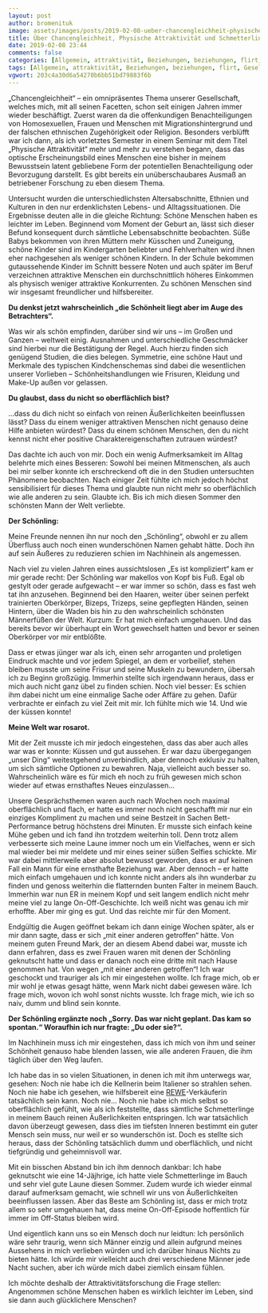 ```yaml
---
layout: post
author: bromenituk
image: assets/images/posts/2019-02-08-ueber-chancengleichheit-physische-attraktivitaet-und-schmetterlinge.jpg
title: Über Chancengleichheit, Physische Attraktivität und Schmetterlinge
date: 2019-02-08 23:44
comments: false
categories: [Allgemein, attraktivität, Beziehungen, beziehungen, flirt, Gesellschaft, Kurzgeschichten, liebe, schmetterlinge, Sommer, Studium, verliebt]
tags: [Allgemein, attraktivität, Beziehungen, beziehungen, flirt, Gesellschaft, Kurzgeschichten, liebe, schmetterlinge, Sommer, Studium, verliebt]
vgwort: 203c4a30d6a54270b6bb51bd79883f6b
---
```

<!-- wp:paragraph -->
<p>„Chancengleichheit“ – ein omnipräsentes Thema unserer Gesellschaft, welches mich, mit all seinen Facetten, schon seit einigen Jahren immer wieder beschäftigt. Zuerst waren da die offenkundigen Benachteiligungen von Homosexuellen, Frauen und Menschen mit Migrationshintergrund und der falschen ethnischen Zugehörigkeit oder Religion. Besonders verblüfft war ich dann, als ich vorletztes Semester in einem Seminar mit dem Titel „Physische Attraktivität“ mehr und mehr zu verstehen begann, dass das optische Erscheinungsbild eines Menschen eine bisher in meinem Bewusstsein latent gebliebene Form der potentiellen Benachteiligung oder Bevorzugung darstellt. Es gibt bereits ein unüberschaubares Ausmaß an betriebener Forschung zu eben diesem Thema.</p>
<!-- /wp:paragraph -->

<!-- wp:paragraph -->
<p>Untersucht wurden die unterschiedlichsten Altersabschnitte, Ethnien und Kulturen in den nur erdenklichsten Lebens- und Alltagssituationen. Die Ergebnisse deuten alle in die gleiche Richtung: Schöne Menschen haben es leichter im Leben. Beginnend vom Moment der Geburt an, lässt sich dieser Befund konsequent durch sämtliche Lebensabschnitte beobachten. Süße Babys bekommen von ihren Müttern mehr Küsschen und Zuneigung, schöne Kinder sind im Kindergarten beliebter und Fehlverhalten wird ihnen eher nachgesehen als weniger schönen Kindern. In der Schule bekommen gutaussehende Kinder im Schnitt bessere Noten und auch später im Beruf verzeichnen attraktive Menschen ein durchschnittlich höheres Einkommen als physisch weniger attraktive Konkurrenten. Zu schönen Menschen sind wir insgesamt freundlicher und hilfsbereiter.</p>
<!-- /wp:paragraph -->

<!-- wp:paragraph -->
<p><strong>Du denkst jetzt wahrscheinlich „die Schönheit liegt aber im Auge des Betrachters“.</strong></p>
<!-- /wp:paragraph -->

<!-- wp:paragraph -->
<p>Was wir als schön empfinden, darüber sind wir uns – im Großen und Ganzen –&nbsp;weltweit einig. Ausnahmen und unterschiedliche Geschmäcker sind hierbei nur die Bestätigung der Regel. Auch hierzu finden sich genügend Studien, die dies belegen. Symmetrie, eine schöne Haut und Merkmale des typischen Kindchenschemas sind dabei die wesentlichen unserer Vorlieben – Schönheitshandlungen wie Frisuren, Kleidung und Make-Up außen vor gelassen.</p>
<!-- /wp:paragraph -->

<!-- wp:paragraph -->
<p><strong>Du glaubst, dass du nicht so oberflächlich bist?</strong></p>
<!-- /wp:paragraph -->

<!-- wp:paragraph -->
<p>…dass du dich nicht so einfach von reinen Äußerlichkeiten beeinflussen lässt? Dass du einem weniger attraktiven Menschen nicht genauso deine Hilfe anbieten würdest? Dass du einem schönen Menschen, den du nicht kennst nicht eher positive Charaktereigenschaften zutrauen würdest?</p>
<!-- /wp:paragraph -->

<!-- wp:paragraph -->
<p>Das dachte ich auch von mir. Doch ein wenig Aufmerksamkeit im Alltag belehrte mich eines Besseren: Sowohl bei meinen Mitmenschen, als auch bei mir selber konnte ich erschreckend oft die in den Studien untersuchten Phänomene beobachten. Nach einiger Zeit fühlte ich mich jedoch höchst sensibilisiert für dieses Thema und glaubte nun nicht mehr so oberflächlich wie alle anderen zu sein. Glaubte ich. Bis ich mich diesen Sommer den schönsten Mann der Welt verliebte.</p>
<!-- /wp:paragraph -->

<!-- wp:paragraph -->
<p><strong>Der Schönling:</strong></p>
<!-- /wp:paragraph -->

<!-- wp:paragraph -->
<p>Meine Freunde nennen ihn nur noch den „Schönling“, obwohl er zu allem Überfluss auch noch einen wunderschönen Namen gehabt hätte. Doch ihn auf sein Äußeres zu reduzieren schien im Nachhinein als angemessen.</p>
<!-- /wp:paragraph -->

<!-- wp:paragraph -->
<p>Nach viel zu vielen Jahren eines aussichtslosen&nbsp;„Es ist kompliziert“ kam er mir gerade recht: Der Schönling war makellos von Kopf bis Fuß. Egal ob gestylt oder gerade aufgewacht – er war immer so schön, dass es fast weh tat ihn anzusehen. Beginnend bei den Haaren, weiter über seinen perfekt trainierten Oberkörper, Bizeps, Trizeps, seine gepflegten Händen, seinen Hintern, über die Waden bis hin zu den wahrscheinlich schönsten Männerfüßen der Welt. Kurzum: Er hat mich einfach umgehauen. Und das bereits bevor wir überhaupt ein Wort gewechselt hatten und bevor er seinen Oberkörper vor mir entblößte.</p>
<!-- /wp:paragraph -->

<!-- wp:paragraph -->
<p>Dass er etwas jünger war als ich, einen sehr arroganten und proletigen Eindruck machte und vor jedem Spiegel, an dem er vorbeilief, stehen bleiben musste um seine Frisur und seine Muskeln zu bewundern, übersah ich zu Beginn großzügig. Immerhin stellte sich irgendwann heraus, dass er mich auch nicht ganz übel zu finden schien. Noch viel besser: Es schien ihm dabei nicht um eine einmalige Sache oder Affäre zu gehen. Dafür verbrachte er einfach zu viel Zeit mit mir. Ich fühlte mich wie 14. Und wie der küssen konnte!</p>
<!-- /wp:paragraph -->

<!-- wp:paragraph -->
<p><strong>Meine Welt war rosarot.</strong></p>
<!-- /wp:paragraph -->

<!-- wp:paragraph -->
<p>Mit der Zeit musste ich mir jedoch eingestehen, dass das aber auch alles war was er konnte: Küssen und gut aussehen. Er war dazu übergegangen „unser Ding“ weitestgehend unverbindlich, aber dennoch exklusiv zu halten, um sich sämtliche Optionen zu bewahren. Naja, vielleicht auch besser so. Wahrscheinlich wäre es für mich eh noch zu früh gewesen mich schon wieder auf etwas ernsthaftes Neues einzulassen...</p>
<!-- /wp:paragraph -->

<!-- wp:paragraph -->
<p>Unsere Gesprächsthemen waren auch nach Wochen noch maximal oberflächlich und flach, er hatte es immer noch nicht geschafft mir nur ein einziges Kompliment zu machen und seine Bestzeit in Sachen Bett-Performance betrug höchstens drei Minuten. Er musste sich einfach keine Mühe geben und ich fand ihn trotzdem weiterhin toll. Denn trotz allem verbesserte sich meine Laune immer noch um ein Vielfaches, wenn er sich mal wieder bei mir meldete und mir eines seiner süßen Selfies schickte. Mir war dabei mittlerweile aber absolut bewusst geworden, dass er auf keinen Fall ein Mann für eine ernsthafte Beziehung war. Aber dennoch – er hatte mich einfach umgehauen und ich konnte nicht anders als ihn wunderbar zu finden und genoss weiterhin die flatternden bunten Falter in meinem Bauch. Immerhin war nun ER in meinem Kopf und seit langem endlich nicht mehr meine viel zu lange On-Off-Geschichte. Ich weiß nicht was genau ich mir erhoffte. Aber mir ging es gut. Und das reichte mir für den Moment.</p>
<!-- /wp:paragraph -->

<!-- wp:paragraph -->
<p>Endgültig die Augen geöffnet bekam ich dann einige Wochen später, als er mir dann sagte, dass er sich „mit einer anderen getroffen“ hätte. Von meinem guten Freund Mark, der an diesem Abend dabei war, musste ich dann erfahren, dass es zwei Frauen waren mit denen der Schönling geknutscht hatte und dass er danach noch eine dritte mit nach Hause genommen hat. Von wegen „mit einer anderen getroffen“! Ich war geschockt und trauriger als ich mir eingestehen wollte. Ich frage mich, ob er mir wohl je etwas gesagt hätte, wenn Mark nicht dabei gewesen wäre. Ich frage mich, wovon ich wohl sonst nichts wusste. Ich frage mich, wie ich so naiv, dumm und blind sein konnte.</p>
<!-- /wp:paragraph -->

<!-- wp:paragraph -->
<p><strong>Der Schönling ergänzte noch „Sorry. Das war nicht geplant. Das kam so spontan.“ Woraufhin ich nur fragte: „Du oder sie?“.</strong></p>
<!-- /wp:paragraph -->

<!-- wp:paragraph -->
<p>Im Nachhinein muss ich mir eingestehen, dass ich mich von ihm und seiner Schönheit genauso habe blenden lassen, wie alle anderen Frauen, die ihm täglich über den Weg laufen.</p>
<!-- /wp:paragraph -->

<!-- wp:paragraph -->
<p>Ich habe das in so vielen Situationen, in denen ich mit ihm unterwegs war, gesehen: Noch nie habe ich die Kellnerin beim Italiener so strahlen sehen. Noch nie habe ich gesehen, wie hilfsbereit eine <a href="https://href.li/?https://www.rewe-rahmati.de">REWE</a>-Verkäuferin tatsächlich sein kann. Noch nie… Noch nie habe ich mich selbst so oberflächlich gefühlt, wie als ich feststellte, dass sämtliche Schmetterlinge in meinem Bauch reinen Äußerlichkeiten entspringen. Ich war tatsächlich davon überzeugt gewesen, dass dies im tiefsten Inneren bestimmt ein guter Mensch sein muss, nur weil er so wunderschön ist. Doch es stellte sich heraus, dass der Schönling tatsächlich dumm und oberflächlich, und nicht tiefgründig und geheimnisvoll war.</p>
<!-- /wp:paragraph -->

<!-- wp:paragraph -->
<p>Mit ein bisschen Abstand bin ich ihm dennoch dankbar: Ich habe geknutscht wie eine 14-Jäjhrige, ich hatte viele Schmetterlinge im Bauch und sehr viel gute Laune diesen Sommer. Zudem wurde ich wieder einmal darauf aufmerksam gemacht, wie schnell wir uns von Äußerlichkeiten beeinflussen lassen. Aber das Beste am Schönling ist, dass er mich trotz allem so sehr umgehauen hat, dass meine On-Off-Episode hoffentlich für immer im Off-Status bleiben wird.</p>
<!-- /wp:paragraph -->

<!-- wp:paragraph -->
<p>Und eigentlich kann uns so ein Mensch doch nur leidtun: Ich persönlich wäre sehr traurig, wenn sich Männer einzig und allein aufgrund meines Aussehens in mich verlieben würden und ich darüber hinaus Nichts zu bieten hätte. Ich würde mir vielleicht auch drei verschiedene Männer jede Nacht suchen, aber ich würde mich dabei ziemlich einsam fühlen.</p>
<!-- /wp:paragraph -->

<!-- wp:paragraph -->
<p>Ich möchte deshalb der Attraktivitätsforschung die Frage stellen: Angenommen&nbsp;schöne Menschen haben es wirklich leichter im Leben, sind sie dann auch glücklichere Menschen?</p>
<!-- /wp:paragraph -->
